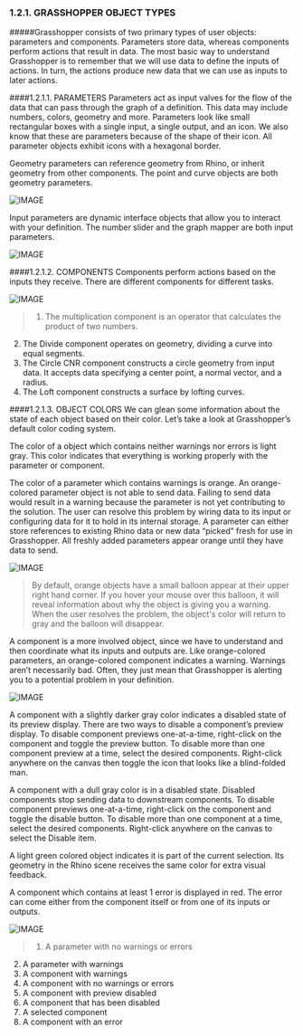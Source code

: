 ### 1.2.1. GRASSHOPPER OBJECT TYPES

#####Grasshopper consists of two primary types of user objects: parameters and components. Parameters store data, whereas components perform actions that result in data. The most basic way to understand Grasshopper is to remember that we will use data to define the inputs of actions. In turn, the actions produce new data that we can use as inputs to later actions.

####1.2.1.1. PARAMETERS
Parameters act as input valves for the flow of the data that can pass through the graph of a definition.  This data may include numbers, colors, geometry and more. Parameters look like small rectangular boxes with a single input, a single output, and an icon. We also know that these are parameters because of the shape of their icon. All parameter objects exhibit icons with a hexagonal border.

Geometry parameters can reference geometry from Rhino, or inherit geometry from other components. The point and curve objects are both geometry parameters.

![IMAGE](images/1-2-1/1-2-1_001-geometry-parameters.png)

Input parameters are dynamic interface objects that allow you to interact with your definition. The number slider and the graph mapper are both input parameters.

![IMAGE](images/1-2-1/1-2-1_002-input-parameters.png)

####1.2.1.2. COMPONENTS
Components perform actions based on the inputs they receive. There are different components for different tasks.

![IMAGE](images/1-2-1/1-2-1_003-components.png)

>1. The multiplication component is an operator that calculates the product of two numbers.
2. The Divide component operates on geometry, dividing a curve into equal
segments.
3. The Circle CNR component constructs a circle geometry from input data. It accepts data specifying a center point, a normal vector, and a radius.
4. The Loft component constructs a surface by lofting curves.

####1.2.1.3. OBJECT COLORS
We can glean some information about the state of each object based on their color. Let’s take a look at Grasshopper’s default color coding system.

The color of a object which contains neither warnings nor errors is light
gray. This color indicates that everything is working properly with the parameter or component.

The color of a parameter which contains warnings is orange. An orange-colored parameter object is not able to send data. Failing to send data would result in a warning because the parameter is not yet contributing to the solution. 
The user can resolve this problem by wiring data to its input or configuring data for it to hold in its internal storage. A parameter can either store references to existing Rhino data or new data “picked” fresh for use in Grasshopper. All freshly added parameters appear orange until they have data to send.

![IMAGE](images/1-2-1/1-2-1_004-parameter-warning.png)
>By default, orange objects have a small balloon appear at their upper right hand corner. If you hover your mouse over this balloon, it will reveal information about why the object is giving you a warning. When the user resolves the problem, the object's color will return to gray and the balloon will disappear.

A component is a more involved object, since we have to understand and then coordinate what its inputs and outputs are. Like orange-colored parameters, an orange-colored component indicates a warning. Warnings aren’t necessarily bad. Often, they just mean that Grasshopper is alerting you to a potential problem in your definition.

![IMAGE](images/1-2-1/1-2-1_005-component-warning.png)

A component with a slightly darker gray color indicates a disabled state of its preview display. There are two ways to disable a component’s preview display. To disable component previews one-at-a-time, right-click on the component and toggle the preview button. To disable more than one component preview at a time, select the desired components. Right-click anywhere on the canvas then toggle the icon that looks like a blind-folded man.

A component with a dull gray color is in a disabled state. Disabled components stop sending data to downstream components. To disable component previews one-at-a-time, right-click on the component and toggle the disable button. To disable more than one component at a time, select the desired components. Right-click anywhere on the canvas to select the Disable item.

A light green colored object indicates it is part of the current selection. Its geometry in the Rhino scene receives the same color for extra visual feedback.

A component which contains at least 1 error is displayed in red. The error can come either from the component itself or from one of its inputs or outputs.

![IMAGE](images/1-2-1/1-2-1_006-object-colors.png)
>1. A parameter with no warnings or errors
2. A parameter with warnings
3. A component with warnings
4. A component with no warnings or errors
5. A component with preview disabled
6. A component that has been disabled
7. A selected component
8. A component with an error
